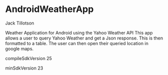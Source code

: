 # AndroidWeatherApp
Jack Tillotson

Weather Application for Android using the Yahoo Weather API
This app allows a user to query Yahoo Weather and get a Json response. This is then formatted to a table.
The user can then open their queried location in google maps.

compileSdkVersion 25

minSdkVersion 23
